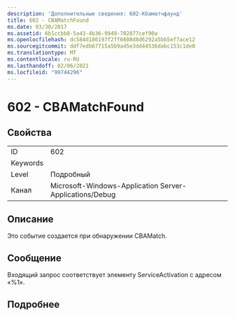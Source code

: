 ```yaml
---
description: 'Дополнительные сведения: 602-Кбаматчфаунд'
title: 602 - CBAMatchFound
ms.date: 03/30/2017
ms.assetid: 6b1ccbb8-5a43-4b36-9949-702877cef90a
ms.openlocfilehash: dc584d186197f2ff6608d8d6292a5bb5ef7ace12
ms.sourcegitcommit: ddf7edb67715a5b9a45e3dd44536dabc153c1de0
ms.translationtype: MT
ms.contentlocale: ru-RU
ms.lasthandoff: 02/06/2021
ms.locfileid: "99744296"
---
```

# <a name="602---cbamatchfound"></a>602 - CBAMatchFound

## <a name="properties"></a>Свойства  
  
|||  
|-|-|  
|ID|602|  
|Keywords||  
|Level|Подробный|  
|Канал|Microsoft-Windows-Application Server-Applications/Debug|  
  
## <a name="description"></a>Описание  

 Это событие создается при обнаружении CBAMatch.  
  
## <a name="message"></a>Сообщение  

 Входящий запрос соответствует элементу ServiceActivation с адресом «%1».  
  
## <a name="details"></a>Подробнее
